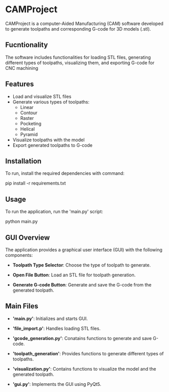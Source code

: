 # CAMProject

CAMProject is a computer-Aided Manufacturing (CAM) software developed to generate toolpaths and corresponding G-code for 3D models (.stl).

## Fucntionality

The software includes functionalities for loading STL files, generating different types of toolpaths, visualizing them, and exporting G-code for CNC machining

## Features

- Load and visualize STL files
- Generate various types of toolpaths:
    - Linear
    - Contour
    - Raster
    - Pocketing
    - Helical
    - Pyramid
- Visualize toolpaths with the model
- Export generated toolpaths to G-code

## Installation

To run, install the required dependencies with command:

pip install -r requirements.txt

## Usage

To run the application, run the 'main.py' script:

python main.py

## GUI Overview

The application provides a graphical user interface (GUI) with the following components:

- **Toolpath Type Selector**: Choose the type of toolpath to generate.

- **Open File Button**: Load an STL file for toolpath generation.

- **Generate G-code Button**: Generate and save the G-code from the generated toolpath.

## Main Files

- **'main.py'**: Initializes and starts GUI.

- **'file_import.p'**: Handles loading STL files.

- **'gcode_generation.py'**: Conatains functions to generate and save G-code.

- **'toolpath_generation'**: Provides functions to generate different types of toolpaths.

- **'visualization.py'**: Contains functions to visualize the model and the generated toolpath.

- **'gui.py'**: Implements the GUI using PyQt5.

